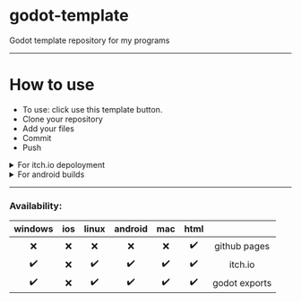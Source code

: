 # godot-template

Godot template repository for my programs

---

# How to use

- To use: click use this template button.
- Clone your repository
- Add your files
- Commit
- Push

<details>
<summary>For itch.io depoloyment</summary>
<br>
Add a secret called BUTLER_CREDENTIALS with your butler api key.
</details>

<details>
<summary>For android builds</summary>
<br>
Add two secrets:
  ANDROID_KEYSTORE_BASE64    
  ANDROID_KEYSTORE_PASSWORD
</details>

---

### Availability:

| windows            | ios | linux              | android            | mac                | html               |               |
|:------------------:|:---:|:------------------:|:------------------:|:------------------:|:------------------:|:-------------:|
| :x:                | :x: | :x:                | :x:                | :x:                | :heavy_check_mark: | github pages  |
| :heavy_check_mark: | :x: | :heavy_check_mark: | :heavy_check_mark: | :heavy_check_mark: | :heavy_check_mark: | itch.io       |
| :heavy_check_mark: | :x: | :heavy_check_mark: | :heavy_check_mark: | :heavy_check_mark: | :heavy_check_mark: | godot exports |
